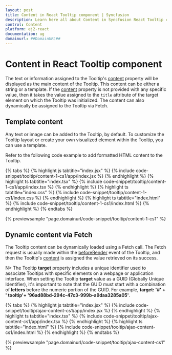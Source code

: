 ```yaml
---
layout: post
title: Content in React Tooltip component | Syncfusion
description: Learn here all about Content in Syncfusion React Tooltip component of Syncfusion Essential JS 2 and more.
control: Content 
platform: ej2-react
documentation: ug
domainurl: ##DomainURL##
---
```


# Content in React Tooltip component

The text or information assigned to the Tooltip's [content](https://ej2.syncfusion.com/react/documentation/api/tooltip/#content) property will be displayed as the main content of the Tooltip.
This content can be either a string or a template. If the [content](https://ej2.syncfusion.com/react/documentation/api/tooltip/#content) property is not provided with any specific value, then it takes the value assigned to the `title` attribute of the target element on which the Tooltip was initialized. The content can also dynamically be assigned to the Tooltip via Fetch.

## Template content

Any text or image can be added to the Tooltip, by default. To customize the Tooltip layout or create your own visualized element within the Tooltip, you can use a template.

Refer to the following code example to add formatted HTML content to the Tooltip.

{% tabs %}
{% highlight js tabtitle="index.jsx" %}
{% include code-snippet/tooltip/content-1-cs1/app/index.jsx %}
{% endhighlight %}
{% highlight ts tabtitle="index.tsx" %}
{% include code-snippet/tooltip/content-1-cs1/app/index.tsx %}
{% endhighlight %}
{% highlight ts tabtitle="index.css" %}
{% include code-snippet/tooltip/content-1-cs1/index.css %}
{% endhighlight %}
{% highlight ts tabtitle="index.html" %}
{% include code-snippet/tooltip/content-1-cs1/index.html %}
{% endhighlight %}
{% endtabs %}

 {% previewsample "page.domainurl/code-snippet/tooltip/content-1-cs1" %}

## Dynamic content via Fetch

The Tooltip content can be dynamically loaded using a Fetch call. The Fetch request is usually made within the [beforeRender](https://ej2.syncfusion.com/react/documentation/api/tooltip/#beforerender) event of the Tooltip, and then the Tooltip's [content](https://ej2.syncfusion.com/react/documentation/api/tooltip/#content) is assigned the value retrieved on its success.

N> The Tooltip **target** property includes a unique identifier used to associate Tooltips with specific elements on a webpage or application interface. When setting the Tooltip **target** value as a GUID (Globally Unique Identifier), it's important to note that the GUID must start with a combination of **letters** before the numeric portion of the GUID. For example, **target: '#' +  ' tooltip'+ '96ad88bd-294c-47c3-999b-a9daa3285a05'**.

{% tabs %}
{% highlight js tabtitle="index.jsx" %}
{% include code-snippet/tooltip/ajax-content-cs1/app/index.jsx %}
{% endhighlight %}
{% highlight ts tabtitle="index.tsx" %}
{% include code-snippet/tooltip/ajax-content-cs1/app/index.tsx %}
{% endhighlight %}
{% highlight ts tabtitle="index.html" %}
{% include code-snippet/tooltip/ajax-content-cs1/index.html %}
{% endhighlight %}
{% endtabs %}

 {% previewsample "page.domainurl/code-snippet/tooltip/ajax-content-cs1" %}
